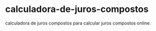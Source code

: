 # calculadora-de-juros-compostos
calculadora de juros compostos para calcular juros compostos online.
